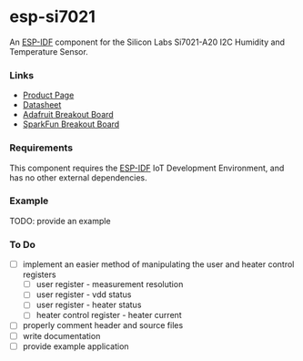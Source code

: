 # esp-si7021

An [ESP-IDF](https://github.com/espressif/esp-idf/) component for the Silicon Labs Si7021-A20 I2C Humidity and Temperature Sensor.


### Links
- [Product Page](https://www.silabs.com/products/sensors/humidity/si7006-13-20-21-34)  
- [Datasheet](https://www.silabs.com/documents/public/data-sheets/Si7021-A20.pdf)  
- [Adafruit Breakout Board](https://www.adafruit.com/product/3251)  
- [SparkFun Breakout Board](https://www.sparkfun.com/products/13763)  


### Requirements

This component requires the [ESP-IDF](https://github.com/espressif/esp-idf/) IoT Development Environment, and has no other external dependencies.


### Example

TODO: provide an example


### To Do

- [ ] implement an easier method of manipulating the user and heater control registers  
  - [ ] user register - measurement resolution  
  - [ ] user register - vdd status  
  - [ ] user register - heater status  
  - [ ] heater control register - heater current  
- [ ] properly comment header and source files  
- [ ] write documentation  
- [ ] provide example application  
